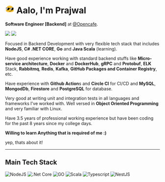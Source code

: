 <h1><img src="blob-sunglasses.gif" width="30"/> Aalo, I'm Prajwal</h1>

**Software Engineer [Backend]** at [@Opencafe](https://opencafe.io).

<a href="https://www.linkedin.com/in/prajwal98/"><img src="https://img.shields.io/badge/linkedin-0077B5.svg?style=for-the-badge&logo=linkedin&logoColor=white"></a>
<a href="mailto:pjmessi25@icloud.com"><img src="https://img.shields.io/badge/e‑mail-D14836.svg?style=for-the-badge&logo=GMail&logoColor=white"></a>

Focused in Backend Development with very flexible tech stack that includes **NodeJS**, **C# .NET CORE**, **Go** and **Java Scala** (learning).

Have good experience working with standard backend stuffs like **Micro-service architecture**, **Docker** and **DockerHub**, **gRPC** and **Protobuf**, **ELK** Stack, **Rabbitmq**, **Redis**, **Kafka**, **GitHub Packages and Container Registry**, etc.

Have experience with **Github Action**s and **Circle CI** for CI/CD and **MySQL**, **MongodDb**, **Firestore** and **PostgreSQL** for database.

Very good at writing unit and integration tests in all languages and frameworks I've worked with.
Well versed in **Object Oriented Programming** and very familiar with Linux.

Have 3.5 years of professional working experience but have been coding for the past 8 years since my college days.

**Willing to learn Anything that is required of me :)**

yep, thats about it!

---

## Main Tech Stack


![NodeJS](https://img.shields.io/badge/Node.js-339933.svg?style=for-the-badge&logo=nodedotjs&logoColor=white)
![.Net Core](https://img.shields.io/badge/.NET-512BD4.svg?style=for-the-badge&logo=dotnet&logoColor=white)
![GO](https://img.shields.io/badge/Go-00ADD8.svg?style=for-the-badge&logo=Go&logoColor=white)
![Scala](https://img.shields.io/badge/Scala-DC322F.svg?style=for-the-badge&logo=Scala&logoColor=white)
![Typescript](https://img.shields.io/badge/TypeScript-3178C6.svg?style=for-the-badge&logo=TypeScript&logoColor=white)
![NestJS](https://img.shields.io/badge/NestJS-E0234E.svg?style=for-the-badge&logo=NestJS&logoColor=white)
